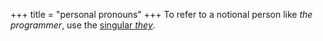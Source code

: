 +++
title = "personal pronouns"
+++
To refer to a notional person like *the programmer*, use the [singular *they*][wt].

[wt]: https://en.wikipedia.org/wiki/Singular_they
